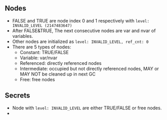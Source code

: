 ## Nodes
- FALSE and TRUE are node index 0 and 1 respectively with `level: INVALID_LEVEL (2147483647)`
- After FALSE&TRUE, The next consecutive nodes are var and nvar of variables.
- Other nodes are initialized as `level: INVALID_LEVEL, ref_cnt: 0`
- There are 5 types of nodes:
    - Constant: TRUE/FALSE
    - Variable: var/nvar
    - Referenced: directly referenced nodes
    - Intermediate: occupied but not directly referenced nodes, MAY or MAY NOT be cleaned up in next GC
    - Free: free nodes

## Secrets
- Node with `level: INVALID_LEVEL` are either TRUE/FALSE or free nodes.
- 